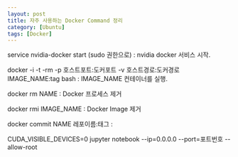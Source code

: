 ```yaml
---
layout: post
title: 자주 사용하는 Docker Command 정리 
category: [Ubuntu]
tags: [Docker]
---
```


service nvidia-docker start (sudo 권한으로) : nvidia docker 서비스 시작.

docker -i -t -rm -p 호스트포트:도커포트 -v 호스트경로:도커경로 IMAGE_NAME:tag bash : IMAGE_NAME 컨테이너를 실행.

docker rm NAME : Docker 프로세스 제거

docker rmi IMAGE_NAME : Docker Image 제거

docker commit NAME 레포이름:태그 : 

CUDA_VISIBLE_DEVICES=0 jupyter notebook --ip=0.0.0.0 --port=포트번호 --allow-root


